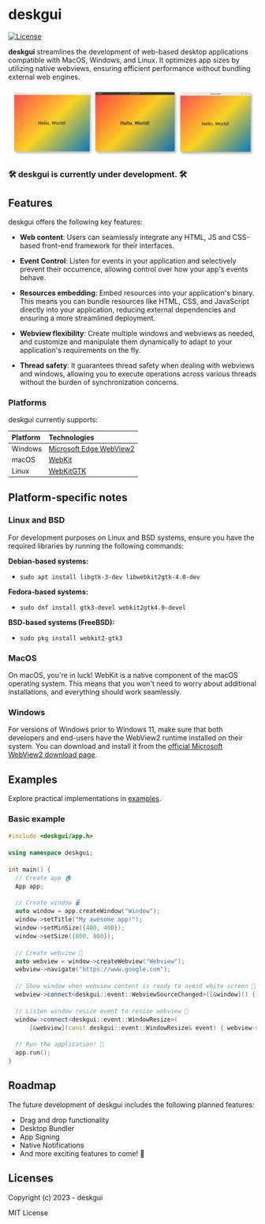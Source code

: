 # deskgui

[![License](https://img.shields.io/badge/License-MIT-green.svg)](LICENSE)

**deskgui** streamlines the development of web-based desktop applications compatible with MacOS, Windows, and Linux. It optimizes app sizes by utilizing native webviews, ensuring efficient performance without bundling external web engines.

<img src=".github/window_comparison.png" alt="window comparison" />

### 🛠️ deskgui is currently under development. 🛠️

## Features

deskgui offers the following key features:

- **Web content**: Users can seamlessly integrate any HTML, JS and CSS-based front-end framework for their interfaces.

- **Event Control**: Listen for events in your application and selectively prevent their occurrence, allowing control over how your app's events behave.
  
- **Resources embedding**: Embed resources into your application's binary. This means you can bundle resources like HTML, CSS, and JavaScript directly into your application, reducing external dependencies and ensuring a more streamlined deployment.

- **Webview flexibility**: Create multiple windows and webviews as needed, and customize and manipulate them dynamically to adapt to your application's requirements on the fly.

- **Thread safety**: It guarantees thread safety when dealing with webviews and windows, allowing you to execute operations across various threads without the burden of synchronization concerns.
  
### Platforms

deskgui currently supports:

| Platform                 | Technologies            |
| :----------------------- | :---------------------- |
| Windows                  | [Microsoft Edge WebView2](https://developer.microsoft.com/en-us/microsoft-edge/webview2/) |
| macOS                    | [WebKit](https://webkit.org/)        |
| Linux                    | [WebKitGTK](https://webkitgtk.org/)  |

## Platform-specific notes

### Linux and BSD

For development purposes on Linux and BSD systems, ensure you have the required libraries by running the following commands:

**Debian-based systems:**

- `sudo apt install libgtk-3-dev libwebkit2gtk-4.0-dev`

**Fedora-based systems:**

- `sudo dnf install gtk3-devel webkit2gtk4.0-devel`

**BSD-based systems (FreeBSD):**

- `sudo pkg install webkit2-gtk3`

### MacOS
On macOS, you're in luck! WebKit is a native component of the macOS operating system. This means that you won't need to worry about additional installations, and everything should work seamlessly.

### Windows
For versions of Windows prior to Windows 11, make sure that both developers and end-users have the WebView2 runtime installed on their system. You can download and install it from the [official Microsoft WebView2 download page](https://developer.microsoft.com/microsoft-edge/webview2/).

## Examples
Explore practical implementations in [examples](./examples).

### Basic example
```cpp
#include <deskgui/app.h>

using namespace deskgui;

int main() {
  // Create app 🏠
  App app;

  // Create window 🖥️
  auto window = app.createWindow("Window");
  window->setTitle("My awesome app!");
  window->setMinSize({400, 400});
  window->setSize({800, 800});

  // Create webview 🧩
  auto webview = window->createWebview("Webview");
  webview->navigate("https://www.google.com");
  
  // Show window when webview content is ready to avoid white screen 🧭
  webview->connect<deskgui::event::WebviewSourceChanged>([&window]() { window->show(); });

  // Listen window resize event to resize webview 📐
  window->connect<deskgui::event::WindowResize>(
      [&webview](const deskgui::event::WindowResize& event) { webview->resize(event.size); });

  // Run the application! 🚀
  app.run();
}
```

## Roadmap

The future development of deskgui includes the following planned features:

- Drag and drop functionality
- Desktop Bundler
- App Signing
- Native Notifications
- And more exciting features to come! 🚀

## Licenses

Copyright (c) 2023 - deskgui

MIT License
